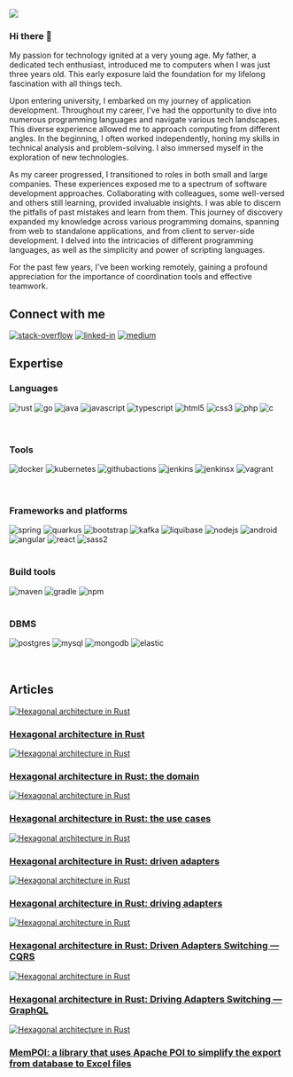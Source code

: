![](img/header-1.webp)

### Hi there 👋

My passion for technology ignited at a very young age. My father, a dedicated tech enthusiast, introduced me to computers when I was just three years old. This early exposure laid the foundation for my lifelong fascination with all things tech.

Upon entering university, I embarked on my journey of application development. Throughout my career, I've had the opportunity to dive into numerous programming languages and navigate various tech landscapes. This diverse experience allowed me to approach computing from different angles. In the beginning, I often worked independently, honing my skills in technical analysis and problem-solving. I also immersed myself in the exploration of new technologies.

As my career progressed, I transitioned to roles in both small and large companies. These experiences exposed me to a spectrum of software development approaches. Collaborating with colleagues, some well-versed and others still learning, provided invaluable insights. I was able to discern the pitfalls of past mistakes and learn from them. This journey of discovery expanded my knowledge across various programming domains, spanning from web to standalone applications, and from client to server-side development. I delved into the intricacies of different programming languages, as well as the simplicity and power of scripting languages.

For the past few years, I've been working remotely, gaining a profound appreciation for the importance of coordination tools and effective teamwork.

## Connect with me

[<img alt="stack-overflow" src="https://img.shields.io/badge/stack%20overflow-FE7A16?logo=stack-overflow&logoColor=white&style=for-the-badge" />](https://stackoverflow.com/users/2882688/firegloves)
[<img alt="linked-in" src="https://img.shields.io/badge/linkedin-%230077B5.svg?&style=for-the-badge&logo=linkedin&logoColor=white" />](https://it.linkedin.com/in/luca-corsetti-51bb823a)
[<img alt="medium" src="https://img.shields.io/badge/medium-%2312100E.svg?&style=for-the-badge&logo=medium&logoColor=white" />](https://medium.com/@lucorset)

## Expertise

### Languages

<div>
    <img alt="rust" src="https://img.shields.io/badge/rust%20-%2320232a.svg?&color=000000&style=for-the-badge&logo=rust&logoColor=%23ffffff" />
    <img alt="go" src="https://img.shields.io/badge/go%20-%2320232a.svg?&color=00ADD8&style=for-the-badge&logo=go&logoColor=%23ffffff" />
    <img alt="java" src="https://img.shields.io/badge/java%20-%2320232a.svg?&color=517E9C&style=for-the-badge&logo=java" />
    <img alt="javascript" src="https://img.shields.io/badge/javascript%20-%2320232a.svg?&color=F7DF1E&style=for-the-badge&logo=javascript&logoColor=%23ffffff" />
    <img alt="typescript" src="https://img.shields.io/badge/typescript%20-%2320232a.svg?&color=3178C6&style=for-the-badge&logo=typescript&logoColor=%23ffffff" />
    <img alt="html5" src="https://img.shields.io/badge/html5%20-%2320232a.svg?&color=E34F26&style=for-the-badge&logo=html5&logoColor=%23ffffff" />
    <img alt="css3" src="https://img.shields.io/badge/css3%20-%2320232a.svg?&color=1572B6&style=for-the-badge&logo=css3&logoColor=%23ffffff" />
    <img alt="php" src="https://img.shields.io/badge/php%20-%2320232a.svg?&color=777BB4&style=for-the-badge&logo=php&logoColor=%23ffffff" />
    <img alt="c" src="https://img.shields.io/badge/c%20-%2320232a.svg?&color=A8B9CC&style=for-the-badge&logo=c&logoColor=%23ffffff" />
</div>

<br>
<br>

### Tools

<div>
    <img alt="docker" src="https://img.shields.io/badge/docker%20-%2320232a.svg?&color=2496ED&style=for-the-badge&logo=docker&logoColor=%23ffffff" />
    <img alt="kubernetes" src="https://img.shields.io/badge/kubernetes%20-%2320232a.svg?&color=326CE5&style=for-the-badge&logo=kubernetes&logoColor=%23ffffff" />
    <img alt="githubactions" src="https://img.shields.io/badge/githubactions%20-%2320232a.svg?&color=2088FF&style=for-the-badge&logo=githubactions&logoColor=%23ffffff" />
    <img alt="jenkins" src="https://img.shields.io/badge/jenkins%20-%2320232a.svg?&color=D24939&style=for-the-badge&logo=jenkins&logoColor=%23ffffff" />
    <img alt="jenkinsx" src="https://img.shields.io/badge/jenkinsx%20-%2320232a.svg?&color=73C3D5&style=for-the-badge&logo=jenkins-x&logoColor=%23ffffff" />
    <img alt="vagrant" src="https://img.shields.io/badge/vagrant%20-%2320232a.svg?&color=1868F2&style=for-the-badge&logo=vagrant&logoColor=%23ffffff" />
</div>

<br>
<br>

### Frameworks and platforms

<div>
    <img alt="spring" src="https://img.shields.io/badge/spring%20-%236DB33F.svg?&style=for-the-badge&logo=spring&logoColor=white" />
    <img alt="quarkus" src="https://img.shields.io/badge/quarkus%20-%236DB33F.svg?color=4695EB&style=for-the-badge&logo=quarkus&logoColor=white" />
    <img alt="bootstrap" src="https://img.shields.io/badge/bootstrap%20-%236DB33F.svg?color=7952B3&style=for-the-badge&logo=bootstrap&logoColor=white" />
    <img alt="kafka" src="https://img.shields.io/badge/kafka%20-%2320232a.svg?&style=for-the-badge&logo=apache-kafka" />
    <img alt="liquibase" src="https://img.shields.io/badge/liquibase%20-%2320232a.svg?color=2962FF&style=for-the-badge&logo=liquibase" />
    <img alt="nodejs" src="https://img.shields.io/badge/node.js%20-%2343853D.svg?&style=for-the-badge&logo=node.js&logoColor=white" />
    <img alt="android" src="https://img.shields.io/badge/Android-3DDC84?logo=android&logoColor=white&style=for-the-badge" />
    <img alt="angular" src="https://img.shields.io/badge/angular%20-%2320232a.svg?&color=DD0031&style=for-the-badge&logo=angular&logoColor=%23ffffff" />
    <img alt="react" src="https://img.shields.io/badge/react%20-%2320232a.svg?&style=for-the-badge&logo=react&logoColor=%2361DAFB" />
    <img alt="sass2" src="https://img.shields.io/badge/sass2%20-%2320232a.svg?color=CC6699&style=for-the-badge&logo=sass&logoColor=%23ffffff" />
</div>

<br>

### Build tools

<div>
    <img alt="maven" src="https://img.shields.io/badge/maven%20-%2320232a.svg?color=C71A36&style=for-the-badge&logo=apache-maven" />
    <img alt="gradle" src="https://img.shields.io/badge/gradle%20-%2320232a.svg?color=02303A&style=for-the-badge&logo=gradle" />
    <img alt="npm" src="https://img.shields.io/badge/npm%20-%2320232a.svg?color=CB3837&style=for-the-badge&logo=npm" />
</div>

<br>

### DBMS

<div>
    <img alt="postgres" src="https://img.shields.io/badge/postgres-%23316192.svg?&style=for-the-badge&logo=postgresql&logoColor=white" />
    <img alt="mysql" src="https://img.shields.io/badge/mysql-%23316192.svg?color=4479A1&style=for-the-badge&logo=mysql&logoColor=white" />
    <img alt="mongodb" src="https://img.shields.io/badge/mongodb%20-%236DB33F.svg?color=47A248&style=for-the-badge&logo=mongodb&logoColor=white" />
    <img alt="elastic" src="https://img.shields.io/badge/elastic%20-%236DB33F.svg?color=005571&style=for-the-badge&logo=elastic&logoColor=white" />
</div>

<br>
<br>

## Articles

<div>
    <div>
        <a href="https://medium.com/@lucorset/hexagonal-architecture-in-rust-72f8958eb26d">
            <img alt="Hexagonal architecture in Rust" src="img/articles/hexagon_1.webp"/>
            <h3>Hexagonal architecture in Rust</h3>
        </a>
    </div>
    <div>
        <a href="https://towardsdev.com/hexagonal-architecture-in-rust-the-domain-24e9a9a6f2c4">
            <img alt="Hexagonal architecture in Rust" src="img/articles/hexagon_2.webp"/>
            <h3>Hexagonal architecture in Rust: the domain</h3>
        </a>
    </div>
    <div>
        <a href="https://towardsdev.com/hexagonal-architecture-in-rust-the-use-cases-7d5a88bd0a4">
            <img alt="Hexagonal architecture in Rust" src="img/articles/hexagon_3.webp"/>
            <h3>Hexagonal architecture in Rust: the use cases</h3>
        </a>
    </div>
    <div>
        <a href="https://medium.com/towardsdev/hexagonal-architecture-in-rust-driven-adapters-ab02ed335dc5">
            <img alt="Hexagonal architecture in Rust" src="img/articles/hexagon_4.webp"/>
            <h3>Hexagonal architecture in Rust: driven adapters</h3>
        </a>
    </div>
    <div>
        <a href="https://towardsdev.com/hexagonal-architecture-in-rust-driving-adapters-f66f71bb3dd1">
            <img alt="Hexagonal architecture in Rust" src="img/articles/hexagon_5.webp"/>
            <h3>Hexagonal architecture in Rust: driving adapters</h3>
        </a>
    </div>
    <div>
        <a href="https://towardsdev.com/hexagonal-architecture-in-rust-adapter-switching-f4a264ad246f">
            <img alt="Hexagonal architecture in Rust" src="img/articles/hexagon_6.webp"/>
            <h3>Hexagonal architecture in Rust: Driven Adapters Switching — CQRS</h3>
        </a>
    </div>
    <div>
        <a href="https://towardsdev.com/hexagonal-architecture-in-rust-driving-adapters-switching-graphql-5bc64b14f03">
            <img alt="Hexagonal architecture in Rust" src="img/articles/hexagon_7.webp"/>
            <h3>Hexagonal architecture in Rust: Driving Adapters Switching — GraphQL</h3>
        </a>
    </div>
    <div>
        <a href="https://medium.com/@lucorset/mempoi-a-mempo-mask-for-apache-poi-to-let-you-conquer-freedom-and-sip-a-good-mojito-on-the-930e1ca337d8">
            <img alt="Hexagonal architecture in Rust" src="img/articles/mempoi.webp"/>
            <h3>MemPOI: a library that uses Apache POI to simplify the export from database to Excel files</h3>
        </a>
    </div>
</div>
